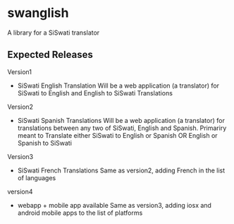 swanglish
=========

A library for a SiSwati translator



Expected Releases
----------------------------

Version1
- SiSwati English Translation
  Will be a web application (a translator) for SiSwati to English and
  English to SiSwati Translations

Version2
- SiSwati Spanish Translations
Will be a web application (a translator) for translations between any two
of SiSwati, English and Spanish. Primariry meant to Translate either SiSwati 
to English or Spanish OR English or Spanish to SiSwati

Version3
- SiSwati French Translations
 Same as version2, adding French in the list of languages

version4
- webapp + mobile app available
 Same as version3, adding iosx and android mobile apps to the list of platforms
